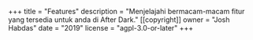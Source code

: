 +++
title = "Features"
description = "Menjelajahi bermacam-macam fitur yang tersedia untuk anda di After Dark."
[[copyright]]
  owner = "Josh Habdas"
  date = "2019"
  license = "agpl-3.0-or-later"
+++
